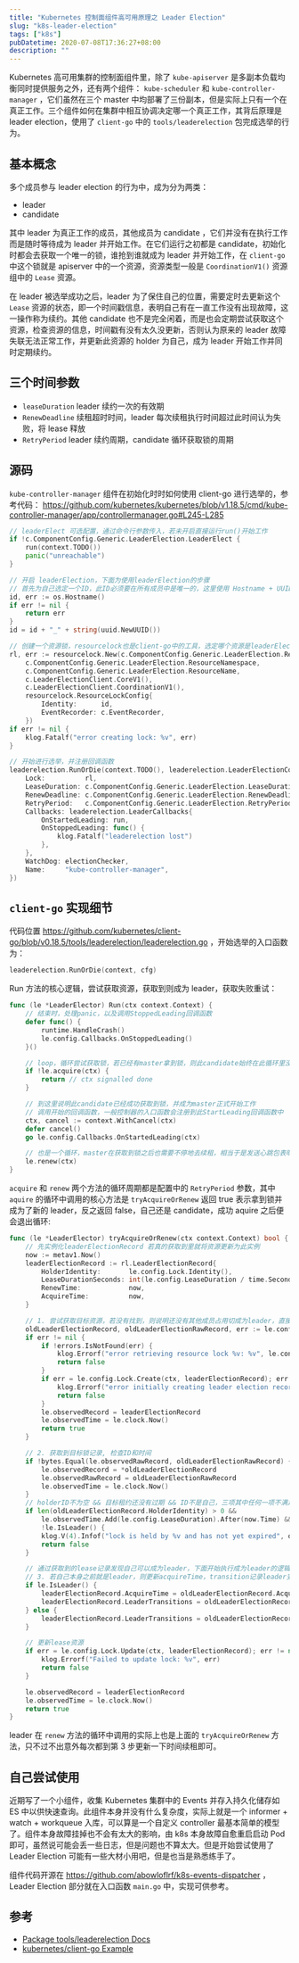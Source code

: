 ```yaml
---
title: "Kubernetes 控制面组件高可用原理之 Leader Election"
slug: "k8s-leader-election"
tags: ["k8s"]
pubDatetime: 2020-07-08T17:36:27+08:00
description: ""
---
```


Kubernetes 高可用集群的控制面组件里，除了 `kube-apiserver` 是多副本负载均衡同时提供服务之外，还有两个组件： `kube-scheduler` 和 `kube-controller-manager` ，它们虽然在三个 master 中均部署了三份副本，但是实际上只有一个在真正工作。三个组件如何在集群中相互协调决定哪一个真正工作，其背后原理是 leader election，使用了 `client-go` 中的 `tools/leaderelection` 包完成选举的行为。

## 基本概念

多个成员参与 leader election 的行为中，成为分为两类：

- leader
- candidate

其中 leader 为真正工作的成员，其他成员为 candidate ，它们并没有在执行工作而是随时等待成为 leader 并开始工作。在它们运行之初都是 candidate，初始化时都会去获取一个唯一的锁，谁抢到谁就成为 leader 并开始工作，在 `client-go` 中这个锁就是 apiserver 中的一个资源，资源类型一般是 `CoordinationV1()` 资源组中的 `Lease` 资源。

在 leader 被选举成功之后，leader 为了保住自己的位置，需要定时去更新这个 `Lease` 资源的状态，即一个时间戳信息，表明自己有在一直工作没有出现故障，这一操作称为续约。其他 candidate 也不是完全闲着，而是也会定期尝试获取这个资源，检查资源的信息，时间戳有没有太久没更新，否则认为原来的 leader 故障失联无法正常工作，并更新此资源的 holder 为自己，成为 leader 开始工作并同时定期续约。

## 三个时间参数

- `leaseDuration` leader 续约一次的有效期
- `RenewDeadline` 续租超时时间，leader 每次续租执行时间超过此时间认为失败，将 lease 释放
- `RetryPeriod` leader 续约周期，candidate 循环获取锁的周期

## 源码

`kube-controller-manager` 组件在初始化时时如何使用 client-go 进行选举的，参考代码： https://github.com/kubernetes/kubernetes/blob/v1.18.5/cmd/kube-controller-manager/app/controllermanager.go#L245-L285

```go
// leaderElect 可选配置，通过命令行参数传入，若未开启直接运行run()开始工作
if !c.ComponentConfig.Generic.LeaderElection.LeaderElect {
    run(context.TODO())
    panic("unreachable")
}

// 开启 leaderElection，下面为使用leaderElection的步骤
// 首先为自己选定一个ID，此ID必须要在所有成员中是唯一的，这里使用 Hostname + UUID
id, err := os.Hostname()
if err != nil {
    return err
}
id = id + "_" + string(uuid.NewUUID())

// 创建一个资源锁，resourcelock也是client-go中的工具，选定哪个资源是leaderElection的竞争目标
rl, err := resourcelock.New(c.ComponentConfig.Generic.LeaderElection.ResourceLock,
    c.ComponentConfig.Generic.LeaderElection.ResourceNamespace,
    c.ComponentConfig.Generic.LeaderElection.ResourceName,
    c.LeaderElectionClient.CoreV1(),
    c.LeaderElectionClient.CoordinationV1(),
    resourcelock.ResourceLockConfig{
        Identity:      id,
        EventRecorder: c.EventRecorder,
    })
if err != nil {
    klog.Fatalf("error creating lock: %v", err)
}

// 开始进行选举，并注册回调函数
leaderelection.RunOrDie(context.TODO(), leaderelection.LeaderElectionConfig{
    Lock:          rl,
    LeaseDuration: c.ComponentConfig.Generic.LeaderElection.LeaseDuration.Duration,
    RenewDeadline: c.ComponentConfig.Generic.LeaderElection.RenewDeadline.Duration,
    RetryPeriod:   c.ComponentConfig.Generic.LeaderElection.RetryPeriod.Duration,
    Callbacks: leaderelection.LeaderCallbacks{
        OnStartedLeading: run,
        OnStoppedLeading: func() {
            klog.Fatalf("leaderelection lost")
        },
    },
    WatchDog: electionChecker,
    Name:     "kube-controller-manager",
})
```

## `client-go` 实现细节

代码位置 https://github.com/kubernetes/client-go/blob/v0.18.5/tools/leaderelection/leaderelection.go ，开始选举的入口函数为：

```go
leaderelection.RunOrDie(context, cfg)
```

Run 方法的核心逻辑，尝试获取资源，获取到则成为 leader，获取失败重试：

```go
func (le *LeaderElector) Run(ctx context.Context) {
	// 结束时，处理panic，以及调用StoppedLeading回调函数
	defer func() {
		runtime.HandleCrash()
		le.config.Callbacks.OnStoppedLeading()
	}()

	// loop，循环尝试获取锁，若已经有master拿到锁，则此candidate始终在此循环里没有返回
	if !le.acquire(ctx) {
		return // ctx signalled done
	}

	// 到这里说明此candidate已经成功获取到锁，并成为master正式开始工作
    // 调用开始的回调函数，一般控制器的入口函数会注册到此StartLeading回调函数中
	ctx, cancel := context.WithCancel(ctx)
	defer cancel()
	go le.config.Callbacks.OnStartedLeading(ctx)

    // 也是一个循环，master在获取到锁之后也需要不停地去续租，相当于是发送心跳包表明自己在正常工作
	le.renew(ctx)
}
```

`acquire` 和 `renew` 两个方法的循环周期都是配置中的 `RetryPeriod` 参数，其中 `aquire` 的循环中调用的核心方法是 `tryAcquireOrRenew` 返回 true 表示拿到锁并成为了新的 leader，反之返回 false，自己还是 candidate，成功 aquire 之后便会退出循环:

```go
func (le *LeaderElector) tryAcquireOrRenew(ctx context.Context) bool {
    // 先实例化leaderElectionRecord 若真的获取到里就将资源更新为此实例
	now := metav1.Now()
	leaderElectionRecord := rl.LeaderElectionRecord{
		HolderIdentity:       le.config.Lock.Identity(),
		LeaseDurationSeconds: int(le.config.LeaseDuration / time.Second),
		RenewTime:            now,
		AcquireTime:          now,
	}

	// 1. 尝试获取目标资源，若没有找到，则说明还没有其他成员占用切成为leader，直接创建并更新即可
	oldLeaderElectionRecord, oldLeaderElectionRawRecord, err := le.config.Lock.Get(ctx)
	if err != nil {
		if !errors.IsNotFound(err) {
			klog.Errorf("error retrieving resource lock %v: %v", le.config.Lock.Describe(), err)
			return false
		}
		if err = le.config.Lock.Create(ctx, leaderElectionRecord); err != nil {
			klog.Errorf("error initially creating leader election record: %v", err)
			return false
		}
		le.observedRecord = leaderElectionRecord
		le.observedTime = le.clock.Now()
		return true
	}

	// 2. 获取到目标锁记录, 检查ID和时间
	if !bytes.Equal(le.observedRawRecord, oldLeaderElectionRawRecord) {
		le.observedRecord = *oldLeaderElectionRecord
		le.observedRawRecord = oldLeaderElectionRawRecord
		le.observedTime = le.clock.Now()
	}
    // holderID不为空 && 目标租约还没有过期 && ID不是自己，三项其中任何一项不满足都表明自己有资格成为leader
	if len(oldLeaderElectionRecord.HolderIdentity) > 0 &&
		le.observedTime.Add(le.config.LeaseDuration).After(now.Time) &&
		!le.IsLeader() {
		klog.V(4).Infof("lock is held by %v and has not yet expired", oldLeaderElectionRecord.HolderIdentity)
		return false
	}

    // 通过获取到的lease记录发现自己可以成为leader，下面开始执行成为leader的逻辑
	// 3. 若自己本身之前就是leader，则更新acquireTime，transition记录leader变化的次数
	if le.IsLeader() {
		leaderElectionRecord.AcquireTime = oldLeaderElectionRecord.AcquireTime
		leaderElectionRecord.LeaderTransitions = oldLeaderElectionRecord.LeaderTransitions
	} else {
		leaderElectionRecord.LeaderTransitions = oldLeaderElectionRecord.LeaderTransitions + 1
	}

	// 更新lease资源
	if err = le.config.Lock.Update(ctx, leaderElectionRecord); err != nil {
		klog.Errorf("Failed to update lock: %v", err)
		return false
	}

	le.observedRecord = leaderElectionRecord
	le.observedTime = le.clock.Now()
	return true
}
```

leader 在 `renew` 方法的循环中调用的实际上也是上面的 `tryAcquireOrRenew` 方法，只不过不出意外每次都到第 3 步更新一下时间续租即可。

## 自己尝试使用

近期写了一个小组件，收集 Kubernetes 集群中的 Events 并存入持久化储存如 ES 中以供快速查询。此组件本身并没有什么复杂度，实际上就是一个 informer + watch + workqueue 入库，可以算是一个自定义 controller 最基本简单的模型了。组件本身故障挂掉也不会有太大的影响，由 k8s 本身故障自愈重启启动 Pod 即可，虽然说可能会丢一些日志，但是问题也不算太大。但是开始尝试使用了 Leader Election 可能有一些大材小用吧，但是也当是熟悉练手了。

组件代码开源在 https://github.com/abowloflrf/k8s-events-dispatcher ，Leader Election 部分就在入口函数 `main.go` 中，实现可供参考。

## 参考

- [Package tools/leaderelection Docs](https://pkg.go.dev/k8s.io/client-go/tools/leaderelection?tab=doc)
- [kubernetes/client-go Example](https://github.com/kubernetes/client-go/blob/master/examples/leader-election/main.go)
